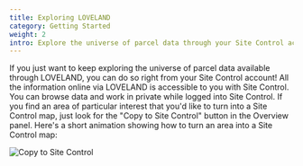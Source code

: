 ```yaml
---
title: Exploring LOVELAND
category: Getting Started
weight: 2
intro: Explore the universe of parcel data through your Site Control account
---
```


If you just want to keep exploring the universe of parcel data available through LOVELAND, you can do so right from your Site Control account! All the information online via LOVELAND is accessible to you with Site Control. You can browse data and work in private while logged into Site Control. If you find an area of particular interest that you'd like to turn into a Site Control map, just look for the "Copy to Site Control" button in the Overview panel. Here's a short animation showing how to turn an area into a Site Control map:

![Copy to Site Control](http://g.recordit.co/CJtQRzpcGB.gif)
